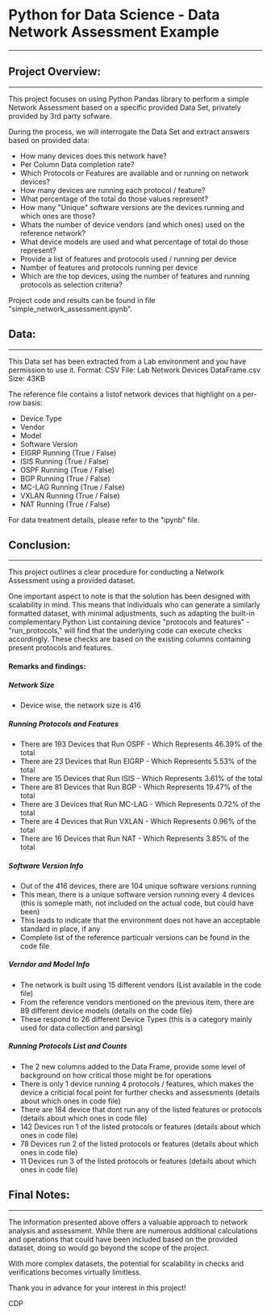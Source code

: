 # Python for Data Science - Data Network Assessment Example
---
## Project Overview:
---
This project focuses on using Python Pandas library to perform a simple Network Assessment based on a specific provided Data Set, privately provided by 3rd party sofware.

During the process, we will interrogate the Data Set and extract answers based on provided data:

* How many devices does this network have?
* Per Column Data completion rate?
* Which Protocols or Features are available and or running on network devices?
* How many devices are running each protocol / feature?
* What percentage of the total do those values represent?
* How many "Unique" software versions are the devices running and which ones are those?
* Whats the number of device vendors (and which ones) used on the reference network?
* What device models are used and what percentage of total do those represent?
* Provide a list of features and protocols used / running per device
* Number of features and protocols running per device
* Which are the top devices, using the number of features and running protocols as selection criteria?

Project code and results can be found in file "simple_network_assessment.ipynb".


## Data:
---
This Data set has been extracted from a Lab environment and you have permission to use it.
Format: CSV
File: Lab Network Devices DataFrame.csv
Size: 43KB

The reference file contains a listof network devices that highlight on a per-row basis:

* Device Type
* Vendor
* Model
* Software Version
* EIGRP Running (True / False)
* ISIS Running (True / False)
* OSPF Running (True / False)
* BGP Running (True / False)
* MC-LAG Running (True / False)
* VXLAN Running (True / False)
* NAT Running (True / False)

For data treatment details, please refer to the "ipynb" file.


## Conclusion:
---
This project outlines a clear procedure for conducting a Network Assessment using a provided dataset.

One important aspect to note is that the solution has been designed with scalability in mind. This means that individuals who can generate a similarly formatted dataset, with minimal adjustments, such as adapting the built-in complementary Python List containing device "protocols and features" - "run_protocols," will find that the underlying code can execute checks accordingly. These checks are based on the existing columns containing present protocols and features.

#### Remarks and findings:

##### Network Size
* Device wise, the network size is 416

##### Running Protocols and Features
* There are 193 Devices that Run OSPF - Which Represents 46.39% of the total
* There are 23 Devices that Run EIGRP - Which Represents 5.53% of the total
* There are 15 Devices that Run ISIS - Which Represents 3.61% of the total
* There are 81 Devices that Run BGP - Which Represents 19.47% of the total
* There are 3 Devices that Run MC-LAG - Which Represents 0.72% of the total
* There are 4 Devices that Run VXLAN - Which Represents 0.96% of the total
* There are 16 Devices that Run NAT - Which Represents 3.85% of the total

##### Software Version Info
* Out of the 416 devices, there are 104 unique software versions running
* This mean, there is a unique software version running every 4 devices (this is someple math, not included on the actual code, but could have been)
* This leads to indicate that the environment does not have an acceptable standard in place, if any
* Complete list of the reference particualr versions can be found in the code file

##### Verndor and Model Info
* The network is built using 15 different vendors (List available in the code file)
* From the reference vendors mentioned on the previous item, there are 89 different device models (details on the code file)
* These respond to 26 different Device Types (this is a category mainly used for data collection and parsing)

##### Running Protocols List and Counts
* The 2 new columns added to the Data Frame, provide some level of background on how critical those might be for operations
* There is only 1 device running 4 protocols / features, which makes the device a criticial focal point for further checks and assessments (details about which ones in code file)
* There are 184 device that dont run any of the listed features or protocols (details about which ones in code file)
* 142 Devices run 1 of the listed protocols or features (details about which ones in code file)
* 78 Devices run 2 of the listed protocols or features (details about which ones in code file)
* 11 Devices run 3 of the listed protocols or features (details about which ones in code file)

## Final Notes:
---
The information presented above offers a valuable approach to network analysis and assessment. While there are numerous additional calculations and operations that could have been included based on the provided dataset, doing so would go beyond the scope of the project.

With more complex datasets, the potential for scalability in checks and verifications becomes virtually limitless.

Thank you in advance for your interest in this project!

CDP